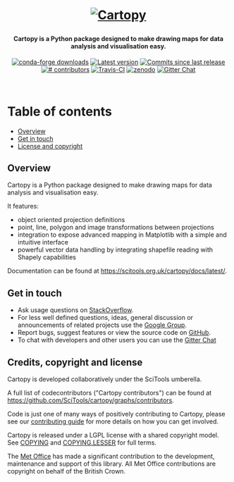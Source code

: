 <h1 align="center" style="margin:1em;">
  <a href="https://scitools.org.uk/cartopy/docs/latest/">
    <img src="https://scitools.org.uk/cartopy/docs/latest/_static/cartopy.png"
         alt="Cartopy"></a>
</h1>

<h4 align="center">
    Cartopy is a Python package designed to make drawing maps for
    data analysis and visualisation easy.
</h4>

<p align="center">
<!-- https://shields.io/ is a good source of these -->
<a href="https://anaconda.org/conda-forge/cartopy">
<img src="https://img.shields.io/conda/dn/conda-forge/cartopy.svg"
 alt="conda-forge downloads" /></a>
<a href="https://github.com/SciTools/cartopy/releases">
<img src="https://img.shields.io/github/tag/SciTools/cartopy.svg"
 alt="Latest version" /></a>
<a href="https://github.com/SciTools/cartopy/commits/master">
<img src="https://img.shields.io/github/commits-since/SciTools/cartopy/latest.svg"
 alt="Commits since last release" /></a>
<a href="https://github.com/SciTools/cartopy/graphs/contributors">
<img src="https://img.shields.io/github/contributors/SciTools/cartopy.svg"
 alt="# contributors" /></a>
<a href="https://travis-ci.org/SciTools/cartopy/branches">
<img src="https://api.travis-ci.org/repositories/SciTools/cartopy.svg?branch=master"
 alt="Travis-CI" /></a>
<a href="https://zenodo.org/badge/latestdoi/5282596">
<img src="https://zenodo.org/badge/5282596.svg"
 alt="zenodo" /></a>
<a href="https://gitter.im/SciTools/cartopy?utm_source=badge&utm_medium=badge&utm_campaign=pr-badge">
<img src="https://badges.gitter.im/SciTools/cartopy.svg" alt="Gitter Chat" /></a>
</p>
<br>

# Table of contents

<!--
NOTE: toc auto-generated with https://github.com/jonschlinkert/markdown-toc
    $> markdown-toc -i --bullets='-' README.md

NOTE: This entire README can be markdown linted with
    https://github.com/igorshubovych/markdownlint-cli
    $ echo '{"no-inline-html": false}' > .markdownrc
    $ markdownlint README.md
-->

<!-- toc -->

- [Overview](#overview)
- [Get in touch](#get-in-touch)
- [License and copyright](#license-and-copyright)

<!-- tocstop -->

## Overview

Cartopy is a Python package designed to make drawing maps for data
analysis and visualisation easy.

It features:

- object oriented projection definitions
- point, line, polygon and image transformations between projections
- integration to expose advanced mapping in Matplotlib with a simple and
  intuitive interface
- powerful vector data handling by integrating shapefile reading with Shapely
  capabilities

Documentation can be found at <https://scitools.org.uk/cartopy/docs/latest/>.

## Get in touch

- Ask usage questions on
  [StackOverflow](https://stackoverflow.com/questions/tagged/cartopy).
- For less well defined questions, ideas, general discussion or announcements
  of related projects use the
  [Google Group](https://groups.google.com/forum/#!forum/scitools-iris).
- Report bugs, suggest features or view the source code on
  [GitHub](https://github.com/SciTools/cartopy).
- To chat with developers and other users you can use the
  [Gitter Chat](https://gitter.im/SciTools/cartopy)


## Credits, copyright and license

Cartopy is developed collaboratively under the SciTools umberella.

A full list of codecontributors ("Cartopy contributors") can be found at
https://github.com/SciTools/cartopy/graphs/contributors.

Code is just one of many ways of positively contributing to Cartopy, please see
our [contributing guide](.github/CONTRIBUTING.md) for more details on how
you can get involved.

Cartopy is released under a LGPL license with a shared copyright model.
See [COPYING](COPYING) and [COPYING.LESSER](COPYING.LESSER) for full terms.

The [Met Office](https://metoffice.gov.uk) has made a significant
contribution to the development, maintenance and support of this library.
All Met Office contributions are copyright on behalf of the British Crown.
